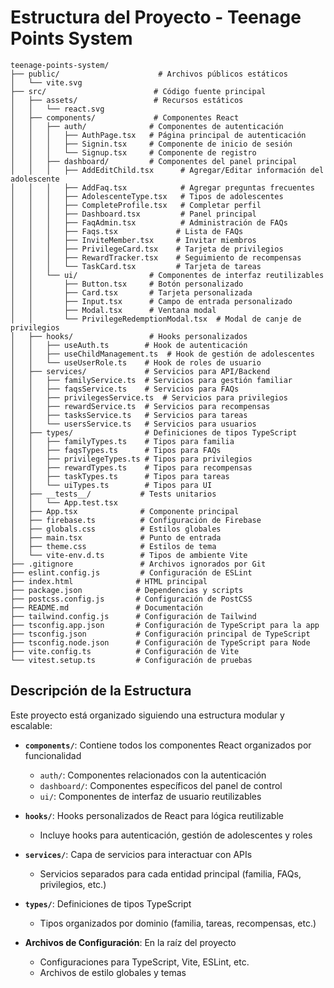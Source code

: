 # Estructura del Proyecto - Teenage Points System

```
teenage-points-system/
├── public/                      # Archivos públicos estáticos
│   └── vite.svg
├── src/                        # Código fuente principal
│   ├── assets/                 # Recursos estáticos
│   │   └── react.svg
│   ├── components/             # Componentes React
│   │   ├── auth/              # Componentes de autenticación
│   │   │   ├── AuthPage.tsx   # Página principal de autenticación
│   │   │   ├── Signin.tsx     # Componente de inicio de sesión
│   │   │   └── Signup.tsx     # Componente de registro
│   │   ├── dashboard/         # Componentes del panel principal
│   │   │   ├── AddEditChild.tsx      # Agregar/Editar información del adolescente
│   │   │   ├── AddFaq.tsx            # Agregar preguntas frecuentes
│   │   │   ├── AdolescenteType.tsx   # Tipos de adolescentes
│   │   │   ├── CompleteProfile.tsx   # Completar perfil
│   │   │   ├── Dashboard.tsx         # Panel principal
│   │   │   ├── FaqAdmin.tsx          # Administración de FAQs
│   │   │   ├── Faqs.tsx             # Lista de FAQs
│   │   │   ├── InviteMember.tsx     # Invitar miembros
│   │   │   ├── PrivilegeCard.tsx    # Tarjeta de privilegios
│   │   │   ├── RewardTracker.tsx    # Seguimiento de recompensas
│   │   │   └── TaskCard.tsx         # Tarjeta de tareas
│   │   └── ui/                # Componentes de interfaz reutilizables
│   │       ├── Button.tsx     # Botón personalizado
│   │       ├── Card.tsx       # Tarjeta personalizada
│   │       ├── Input.tsx      # Campo de entrada personalizado
│   │       ├── Modal.tsx      # Ventana modal
│   │       └── PrivilegeRedemptionModal.tsx  # Modal de canje de privilegios
│   ├── hooks/                 # Hooks personalizados
│   │   ├── useAuth.ts        # Hook de autenticación
│   │   ├── useChildManagement.ts  # Hook de gestión de adolescentes
│   │   └── useUserRole.ts    # Hook de roles de usuario
│   ├── services/             # Servicios para API/Backend
│   │   ├── familyService.ts  # Servicios para gestión familiar
│   │   ├── faqsService.ts    # Servicios para FAQs
│   │   ├── privilegesService.ts  # Servicios para privilegios
│   │   ├── rewardService.ts  # Servicios para recompensas
│   │   ├── tasksService.ts   # Servicios para tareas
│   │   └── usersService.ts   # Servicios para usuarios
│   ├── types/                # Definiciones de tipos TypeScript
│   │   ├── familyTypes.ts    # Tipos para familia
│   │   ├── faqsTypes.ts      # Tipos para FAQs
│   │   ├── privilegeTypes.ts # Tipos para privilegios
│   │   ├── rewardTypes.ts    # Tipos para recompensas
│   │   ├── taskTypes.ts      # Tipos para tareas
│   │   └── uiTypes.ts        # Tipos para UI
│   ├── __tests__/           # Tests unitarios
│   │   └── App.test.tsx
│   ├── App.tsx              # Componente principal
│   ├── firebase.ts          # Configuración de Firebase
│   ├── globals.css          # Estilos globales
│   ├── main.tsx             # Punto de entrada
│   ├── theme.css            # Estilos de tema
│   └── vite-env.d.ts        # Tipos de ambiente Vite
├── .gitignore               # Archivos ignorados por Git
├── eslint.config.js         # Configuración de ESLint
├── index.html              # HTML principal
├── package.json            # Dependencias y scripts
├── postcss.config.js       # Configuración de PostCSS
├── README.md               # Documentación
├── tailwind.config.js      # Configuración de Tailwind
├── tsconfig.app.json       # Configuración de TypeScript para la app
├── tsconfig.json           # Configuración principal de TypeScript
├── tsconfig.node.json      # Configuración de TypeScript para Node
├── vite.config.ts          # Configuración de Vite
└── vitest.setup.ts         # Configuración de pruebas
```

## Descripción de la Estructura

Este proyecto está organizado siguiendo una estructura modular y escalable:

- **`components/`**: Contiene todos los componentes React organizados por funcionalidad
  - `auth/`: Componentes relacionados con la autenticación
  - `dashboard/`: Componentes específicos del panel de control
  - `ui/`: Componentes de interfaz de usuario reutilizables

- **`hooks/`**: Hooks personalizados de React para lógica reutilizable
  - Incluye hooks para autenticación, gestión de adolescentes y roles

- **`services/`**: Capa de servicios para interactuar con APIs
  - Servicios separados para cada entidad principal (familia, FAQs, privilegios, etc.)

- **`types/`**: Definiciones de tipos TypeScript
  - Tipos organizados por dominio (familia, tareas, recompensas, etc.)

- **Archivos de Configuración**: En la raíz del proyecto
  - Configuraciones para TypeScript, Vite, ESLint, etc.
  - Archivos de estilo globales y temas
